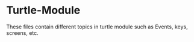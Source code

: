 # Turtle-Module
These files contain different topics in turtle module such as Events, keys, screens, etc.
